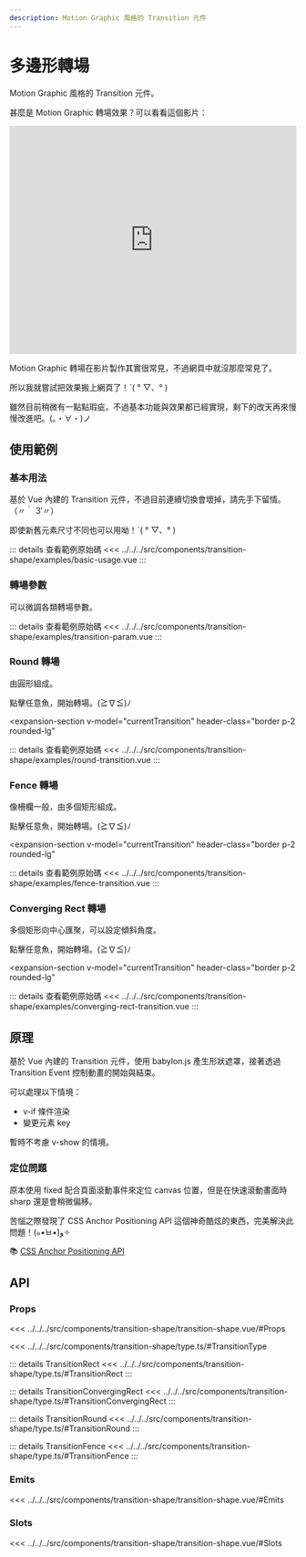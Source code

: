 ```yaml
---
description: Motion Graphic 風格的 Transition 元件
---
```


<script setup>
import ExpansionSection from '../../../src/components/expansion-section.vue';

import BasicUsage from '../../../src/components/transition-shape/examples/basic-usage.vue'
import TransitionParam from '../../../src/components/transition-shape/examples/transition-param.vue'
import RoundTransition from '../../../src/components/transition-shape/examples/round-transition.vue'
import FenceTransition from '../../../src/components/transition-shape/examples/fence-transition.vue'
import ConvergingRectTransition from '../../../src/components/transition-shape/examples/converging-rect-transition.vue'
import SequentialLineTransition from '../../../src/components/transition-shape/examples/sequential-line-transition.vue'

import { ref } from 'vue';

const currentTransition = ref();
</script>

# 多邊形轉場

Motion Graphic 風格的 Transition 元件。

甚麼是 Motion Graphic 轉場效果？可以看看這個影片：

<iframe width="100%" height="400" src="https://www.youtube.com/embed/jlR2J_Ztl4Y?si=MxcKRt7FjFnM4vvR" title="YouTube video player" frameborder="0" allow="accelerometer; autoplay; clipboard-write; encrypted-media; gyroscope; picture-in-picture; web-share" referrerpolicy="strict-origin-when-cross-origin" allowfullscreen></iframe>

Motion Graphic 轉場在影片製作其實很常見，不過網頁中就沒那麼常見了。

所以我就嘗試把效果搬上網頁了！ˋ( ° ▽、° )

雖然目前稍微有一點點瑕疵，不過基本功能與效果都已經實現，剩下的改天再來慢慢改進吧。(。・∀・)ノ

## 使用範例

### 基本用法

基於 Vue 內建的 Transition 元件，不過目前連續切換會壞掉，請先手下留情。
（〃｀ 3′〃）

即使新舊元素尺寸不同也可以用呦！ˋ( ° ▽、° )

<basic-usage/>

::: details 查看範例原始碼
<<< ../../../src/components/transition-shape/examples/basic-usage.vue
:::

### 轉場參數

可以微調各類轉場參數。

<transition-param />

::: details 查看範例原始碼
<<< ../../../src/components/transition-shape/examples/transition-param.vue
:::

### Round 轉場

由圓形組成。

點擊任意魚，開始轉場。(≧∇≦)ﾉ

<expansion-section
  v-model="currentTransition"
  header-class="border p-2 rounded-lg"
>
  <round-transition />
</expansion-section>

::: details 查看範例原始碼
<<< ../../../src/components/transition-shape/examples/round-transition.vue
:::

### Fence 轉場

像柵欄一般，由多個矩形組成。

點擊任意魚，開始轉場。(≧∇≦)ﾉ

<expansion-section
  v-model="currentTransition"
  header-class="border p-2 rounded-lg"
>
  <fence-transition />
</expansion-section>

::: details 查看範例原始碼
<<< ../../../src/components/transition-shape/examples/fence-transition.vue
:::

### Converging Rect 轉場

多個矩形向中心匯聚，可以設定傾斜角度。

點擊任意魚，開始轉場。(≧∇≦)ﾉ

<expansion-section
  v-model="currentTransition"
  header-class="border p-2 rounded-lg"
>
  <converging-rect-transition />
</expansion-section>

::: details 查看範例原始碼
<<< ../../../src/components/transition-shape/examples/converging-rect-transition.vue
:::

<!-- ### Sequential Line 轉場

多條線條組成。

點擊任意魚，開始轉場。(≧∇≦)ﾉ

<sequential-line-transition />

::: details 查看範例原始碼
<<< ../../../src/components/transition-shape/examples/sequential-line-transition.vue
::: -->

## 原理

基於 Vue 內建的 Transition 元件，使用 babylon.js 產生形狀遮罩，接著透過 Transition Event 控制動畫的開始與結束。

可以處理以下情境：

- v-if 條件渲染
- 變更元素 key

暫時不考慮 v-show 的情境。

### 定位問題

原本使用 fixed 配合頁面滾動事件來定位 canvas 位置，但是在快速滾動畫面時 sharp 還是會稍微偏移。

苦惱之際發現了 CSS Anchor Positioning API 這個神奇酷炫的東西，完美解決此問題！(๑•̀ㅂ•́)و✧

📚 [CSS Anchor Positioning API](https://developer.chrome.com/blog/anchor-positioning-api?hl=zh-tw#core_concepts_anchors_and_positioned_elements)

## API

### Props

<<< ../../../src/components/transition-shape/transition-shape.vue/#Props

<<< ../../../src/components/transition-shape/type.ts/#TransitionType

::: details TransitionRect
<<< ../../../src/components/transition-shape/type.ts/#TransitionRect
:::

::: details TransitionConvergingRect
<<< ../../../src/components/transition-shape/type.ts/#TransitionConvergingRect
:::

::: details TransitionRound
<<< ../../../src/components/transition-shape/type.ts/#TransitionRound
:::

::: details TransitionFence
<<< ../../../src/components/transition-shape/type.ts/#TransitionFence
:::

### Emits

<<< ../../../src/components/transition-shape/transition-shape.vue/#Emits

### Slots

<<< ../../../src/components/transition-shape/transition-shape.vue/#Slots
